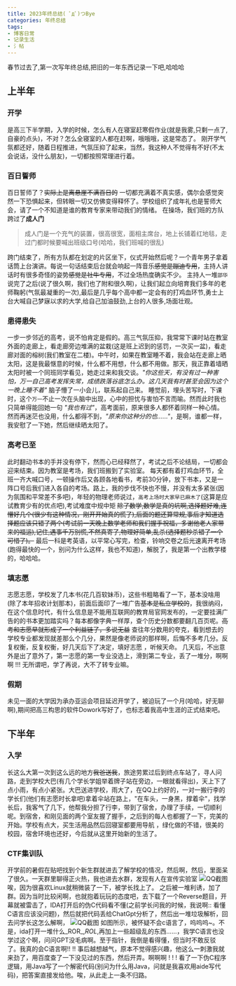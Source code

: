 ```yaml
---
title: 2023年终总结( ﾟдﾟ)つBye
categories: 年终总结
tags:
- 博客日常
- 记录生活
- 氵帖
---
```

春节过去了,第一次写年终总结,把旧的一年东西记录一下吧,哈哈哈
<!--more-->
## 上半年
### 开学
是高三下半学期，入学的时候，怎么有人在寝室赶寒假作业(就是我雾,只剩一点了,自豪的点头)，不对？怎么全寝室的人都在赶啊，哦哦哦，这是常态了。
刚开学气氛都还好，随着日程推进，气氛压抑了起来，当然，我这种人不觉得有不好(不太会说话，没什么朋友)，一切都按照常理进行着。
### 百日誓师
百日誓师了？~~实际上是离悬崖不满百日的~~  一切都充满着不真实感，偶尔会感觉突然一下恐惧起来，但转眼一切又仿佛变得释怀了。学校组织了成年礼也是誓师大会，请了一个不知道是谁的教育专家来带动我们的情绪。
在操场，我们班的方队跨过了**成人门**
> 成人门是一个充气的装置，很高很宽，面相主席台，地上长铺着红地毯，走过门都时候要喊出班级口号(哈哈，我们班喊的很乱) 

跨门结束了，所有方队都在划定的片区坐下，仪式开始然后呢？一个青年男子拿着话筒上台演讲。每说一句话结束后台就会响起一阵音乐~~感觉是蹦迪专用~~，主持人讲话时有很多奇怪的姿势~~感觉是社牛专用~~，不过全场热度确实不少。
主持人一堆`邵华`说完了之后(说了很久啊，我们也了附和很久啊)，让我们起立向培育我们多年的老师鞠躬(气氛最凝重的一次),最后是几乎每个高中都一定会有的打鸡血环节,勇士上台大喊自己梦寐以求的大学,给自己加油鼓劲,上台的人很多,场面壮观。
### 患得患失
一步一步邻近的高考，说不怕肯定是假的。高三气氛压抑，我常常下课时站在教室外面的走廊上，看走廊旁边堆满的盆栽(这是班上迟到的惩罚，一次买一盆)，看走廊对面的榕树(我们教室在二楼)。中午时，如果在教室睡不着，我会站在走廊上晒太阳，这是我最惬意的时候，什么都不用想，什么都不用做。那天，我正靠着墙晒太阳时被一个同班同学看见，她走过来和我交谈。_"你这些天，有没有过一种害怕，万一自己高考发挥失常，成绩跌落谷底怎么办。这几天我有时甚至会因为这个一晚上睡不着"_ 脑子懵了一小会儿，联系起自己来。
睡觉前，埋头苦写时，下课时，这个`万一`不止一次在头脑中出现，心中的担忧与害怕不言而喻。然而此时我也只简单得能回她一句 _"我也有过"_，高考面前，原来很多人都怀着同样一种心情。然而再迷茫也没用，什么都得不到，_"原来你这种分的也......"_，是啊，谁都一样，我安慰了一下她，然后继续晒太阳了。
### 高考已至
此时翻动书本的手并没有停下，然而心已经释然了，考试之后不论结局，一切都会迎来结束。因为教室是考场，我们班搬到了实验室。
每天都有着打鸡血环节，全班一齐大喊口号，一顿操作后又各顾各地看书，考前30分钟，放下书本，又是一阵口号后我们进入各自的考场。路上，我的步伐不快也不慢，并没有太多紧张(因为氛围和平常差不多吧)，年轻的物理老师说过，`高考上场时大家早已麻木了`(这算是应试教育少有的优点吧),考试难度中规中矩 ~~除了数学,数学是真的坑啊,选择题好难,连懵好几个(很少有这种情况，刚开开始真的慌了),后面的题还算常规,事后才知道选择题应该只错了两个(考试前一天晚上数学老师和我们握手祝福，多谢他老人家带来的福运),记住,遇事千万别慌,不然真寄了,物理好简单,乱杀(选择题秒杀错了一个可惜了)。~~
最后一科是考英语，以平常心写完，检查，铃响交卷之后光速离开考场(跑得最快的一个，别问为什么这样，我也不知道)，解脱了，我是第一个出教学楼的，哈哈哈。
### 填志愿
志愿志愿，学校发了几本书(花几百软妹币)，这些书粗略看了一下，基本没啥用(除了本年招收计划那本)，前面后面印了一堆广告~~基本是私立学校的~~，我很纳闷，在这个信息时代，有什么信息是不能用互联网的教育局官网发布的，一定要挂满广告的的书本更加踏实吗？每本都像字典一样厚，查个历史分数都要翻几百页呢。~~高考和志愿早就形成了一个利益链了，多说无益~~
查往年分数用的夸克，看到想去的学校专业都发现就差那么个几分，果然是像老师说的那样啊，后悔不多考几分。反复权衡，反复权衡，好几天后下了决定，填好志愿 ，听候天命。
几天后，不出意外是出了意外了，第一志愿的第一专业没选上，滑到第二专业，丢了一堆分，啊啊啊 !!!
无所谓吧，学了再说，大不了转专业嘛。
### 假期
未见一面的大学因为承办亚运会项目延迟开学了，被迫玩了一个月(哈哈，好无聊啊),期间把高三构思的软件Dowork写好了，也标志着我高中生涯的正式结束吧。
## 下半年
### 入学
长这么大第一次到这么远的地方~~我爸送我~~，旅途劳累过后到终点车站了，寻人问路，走到学校大巴(有几个学长学姐举着牌子站在旁边，一眼就看得出)，天上下了点小雨，有点小紧张。大巴送进学校，雨大了，在QQ上约好的，一对一搬行李的学长们(他们有志愿时长拿吧)拿着伞站在路上，"在车头，一身黑，撑着伞"，找学长后，我客气了几下，他帮我分担了行李，带到了宿舍，办理了手续，一切顺利呢。到宿舍，和刚见面的两个室友握了握手，之后到的每人也都握了一下，完美的开始。学校有点大，买生活用品然后回寝室都要用导航 ，绿化做的不错，很美的校园，宿舍环境也还好，今后就从这里开始新的生活了。
### CTF集训队
开学前的暑假在贴吧找到个新生群就进去了解学校的情况，然后啊，然后，里面呆了很久。一天群里聊得正火热，我也进去水群，发现有人在宣传实验室
![QQ截图](http://shp.qpic.cn/collector/1642981619/6e87f867-f96b-4119-a1d1-bde8838910e8/0)
唉，因为很喜欢Linux就稍微装了一下，被学长找上了。
之后被一堆利诱，加了群。因为当时比较闲啊，也就抱着玩玩的态度吧，去下载了一个Reverse题目，开幕就被雷击了，IDA打开后的伪C代码看不懂(之前学长问我的时候，我说啊:: 看懂C语言应该没问题)，然后就把代码丢给ChatGpt分析了，然后出一堆垃圾解析，回去问学长这怎么解啊，
![QQ截图](http://shp.qpic.cn/collector/1642981619/93aa9375-204f-4d27-95db-e5492e5dce60/0)
如图所示，被怀疑不会c语言了，呜呜呜~。不是，ida打开一堆什么_ROR_,_ROL_,再加上一些超级乱的东西......，我学C语言也没学过这个啊，问问GPT没毛病啊。至于指针，我倒是看得懂，但当时不敢反驳了。我真的会C语言啊!! !!  事后越想越气，原本不觉得感兴趣，他这么一刺激我就来劲了，用百度查了一下没见过的东西，然后开弄。啊啊啊 ! ! ! 看了一下伪C程序逻辑，用Java写了一个解密代码(别问为什么用Java，问就是我喜欢用aide写代码)，把答案直接发给他。唉，从此走上一条不归路。